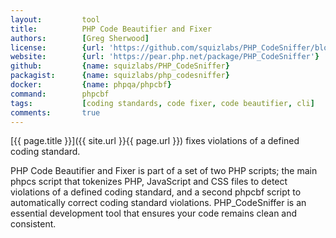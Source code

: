 ```yaml
---
layout:         tool
title:          PHP Code Beautifier and Fixer
authors:        [Greg Sherwood]
license:        {url: 'https://github.com/squizlabs/PHP_CodeSniffer/blob/master/licence.txt', label: 'BSD 3-clause "New" or "Revised" License'}
website:        {url: 'https://pear.php.net/package/PHP_CodeSniffer'}
github:         {name: squizlabs/PHP_CodeSniffer}
packagist:      {name: squizlabs/php_codesniffer}               
docker:         {name: phpqa/phpcbf}     
command:        phpcbf
tags:           [coding standards, code fixer, code beautifier, cli] 
comments:       true
---
```


[{{ page.title }}]({{ site.url }}{{ page.url }}) fixes violations of a defined coding standard.

<!--more-->

PHP Code Beautifier and Fixer is part of a set of two PHP scripts; the main phpcs script that tokenizes PHP, JavaScript and CSS files
to detect violations of a defined coding standard, and a second phpcbf script to automatically correct coding standard violations.
PHP_CodeSniffer is an essential development tool that ensures your code remains clean and consistent.

